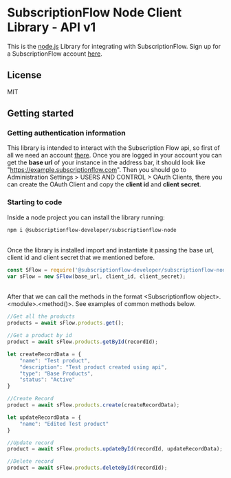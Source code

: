 # SubscriptionFlow Node Client Library - API v1


This is the [node.js](http://nodejs.org/) Library for integrating with SubscriptionFlow. Sign up for a SubscriptionFlow account [here](https://www.subscriptionflow.com).

## License

MIT

## Getting started

### Getting authentication information
This library is intended to interact with the Subscription Flow api, so first of all we need an account [there](https://www.subscriptionflow.com). Once you are logged in your account you can get the <strong>base url</strong> of your instance in the address bar, it should look like "https://example.subscriptionflow.com". Then you should go to Administration Settings > USERS AND CONTROL > OAuth Clients, there you can create the OAuth Client and copy the <strong>client id</strong> and <strong>client secret</strong>.

### Starting to code
Inside a node project you can install the library running: 
<br>

```
npm i @subscriptionflow-developer/subscriptionflow-node
```

<br>
Once the library is installed import  and instantiate it passing the base url, client id and client secret that we mentioned before.<br>

```JavaScript
const SFlow = require('@subscriptionflow-developer/subscriptionflow-node');
var sFlow = new SFlow(base_url, client_id, client_secret);
```

<br>
After that we can call the methods in the format &#60;Subscriptionflow object&#62;.&#60;module&#62;.&#60;method()&#62;. See examples of common methods below.

```JavaScript
//Get all the products
products = await sFlow.products.get();
```
```JavaScript
//Get a product by id
product = await sFlow.products.getById(recordId);
```
```JavaScript
let createRecordData = {
    "name": "Test product",
    "description": "Test product created using api",
    "type": "Base Products",
    "status": "Active"
}

//Create Record
product = await sFlow.products.create(createRecordData);
```
```JavaScript
let updateRecordData = {
    "name": "Edited Test product"
}

//Update record
product = await sFlow.products.updateById(recordId, updateRecordData);
```
```JavaScript
//Delete record
product = await sFlow.products.deleteById(recordId);

```
